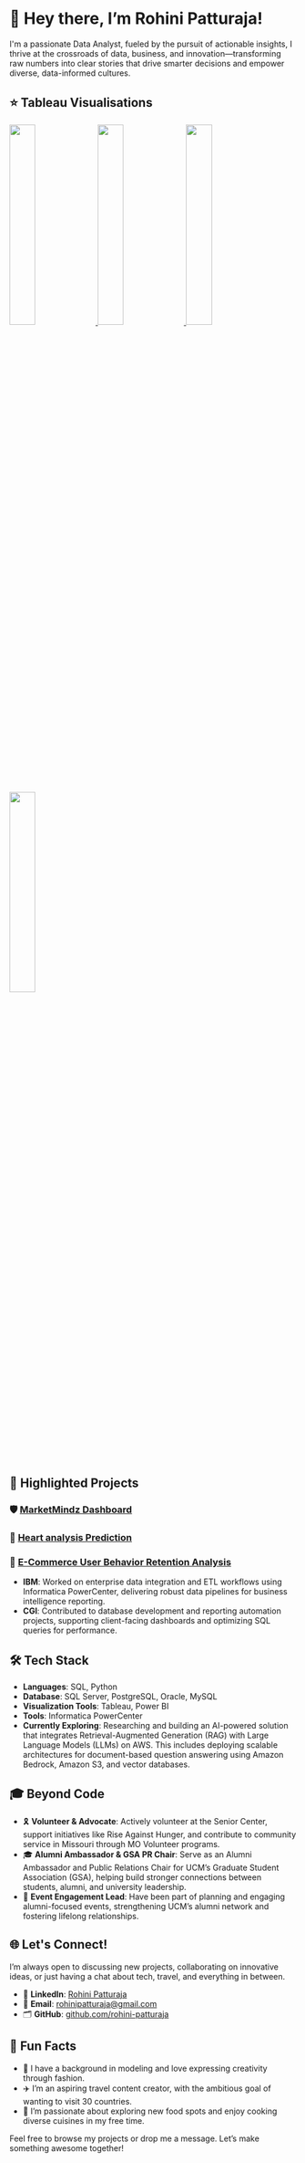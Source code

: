 # 👋 Hey there, I’m Rohini Patturaja!

I'm a passionate Data Analyst, fueled by the pursuit of actionable insights, I thrive at the crossroads of data, business, and innovation—transforming raw numbers into clear stories that drive smarter decisions and empower diverse, data-informed cultures.

## ⭐ Tableau Visualisations
<a href="https://public.tableau.com/app/profile/rohini.patturaja/viz/Superstore_17527319373180/Overview">
    <img src="https://public.tableau.com/app/profile/rohini.patturaja/viz/Superstore_17527319373180/Overview" width ="30%">
  </a>
<a href="https://public.tableau.com/app/profile/rohini.patturaja/viz/CustomerLifetimeValueMatrix_17541000260150/CLTV">
    <img src="https://public.tableau.com/app/profile/rohini.patturaja/viz/CustomerLifetimeValueMatrix_17541000260150/CLTV" width ="30%">
  </a>
<a href="https://public.tableau.com/app/profile/rohini.patturaja/viz/LifeExpectancyvsIncomeDynamicAxisranges/DynamicAxisRanges">
    <img src="https://public.tableau.com/app/profile/rohini.patturaja/viz/LifeExpectancyvsIncomeDynamicAxisranges/DynamicAxisRanges" width ="30%">
  </a>
    <a href="https://public.tableau.com/app/profile/rohini.patturaja/viz/FunnelChart_17547659564510/Funnel">
    <img src="https://public.tableau.com/app/profile/rohini.patturaja/viz/FunnelChart_17547659564510/Funnel" width ="30%">
  </a>


## 🚀 Highlighted Projects

### 🛡️ [MarketMindz Dashboard]([https://github.com/rohini-patturaja/MarketMindz]((https://github.com/rohini-patturaja/MarketMindz)))
### 💖 [Heart analysis Prediction]([https://github.com/rohini-patturaja/Heart-Analysis-Prediction]((https://github.com/rohini-patturaja/Heart-Analysis-Prediction)))
### 🌱 [E-Commerce User Behavior Retention Analysis]([https://github.com/rohini-patturaja/E-Commerce-User-Behavior-Retention-Analysis](https://github.com/rohini-patturaja/E-Commerce-User-Behavior-Retention-Analysis))

- **IBM**: Worked on enterprise data integration and ETL workflows using Informatica PowerCenter, delivering robust data pipelines for business intelligence reporting.  
- **CGI**: Contributed to database development and reporting automation projects, supporting client-facing dashboards and optimizing SQL queries for performance.

## 🛠️ Tech Stack

- **Languages**:  SQL, Python
- **Database**:  SQL Server, PostgreSQL, Oracle, MySQL
- **Visualization Tools**: Tableau, Power BI
- **Tools**:  Informatica PowerCenter
- **Currently Exploring**:  Researching and building an AI-powered solution that integrates Retrieval-Augmented Generation (RAG) with Large Language Models (LLMs) on AWS. This includes deploying scalable architectures for document-based question answering using Amazon Bedrock, Amazon S3, and vector databases.

## 🎓 Beyond Code
- 🎗️ **Volunteer & Advocate**: Actively volunteer at the Senior Center, support initiatives like Rise Against Hunger, and contribute to community service in Missouri through MO Volunteer programs.
- 🎓 **Alumni Ambassador & GSA PR Chair**: Serve as an Alumni Ambassador and Public Relations Chair for UCM’s Graduate Student Association (GSA), helping build stronger connections between students, alumni, and university leadership.
- 📣 **Event Engagement Lead**: Have been part of planning and engaging alumni-focused events, strengthening UCM’s alumni network and fostering lifelong relationships.

## 🌐 Let's Connect!

I’m always open to discussing new projects, collaborating on innovative ideas, or just having a chat about tech, travel, and everything in between.

- 💼 **LinkedIn**: [Rohini Patturaja](https://linkedin.com/in/rohini-patturaja)
- 📧 **Email**: [rohinipatturaja@gmail.com](mailto:rohinipatturaja@gmail.com)
- 🗂️ **GitHub**: [github.com/rohini-patturaja](https://github.com/rohini-patturaja/Portfolio_Rohini_Patturaja)

## 💬 Fun Facts
- 💃 I have a background in modeling and love expressing creativity through fashion.
- ✈️ I’m an aspiring travel content creator, with the ambitious goal of wanting to visit 30 countries.
- 🍱 I’m passionate about exploring new food spots and enjoy cooking diverse cuisines in my free time.

Feel free to browse my projects or drop me a message. Let’s make something awesome together!


